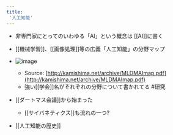 ```yaml
---
title:
 '人工知能'
---
```


- 非専門家にとってのいわゆる「AI」という概念は [[AI]]に書く

- [[機械学習]]、[[画像処理]]等の広義「人工知能」の分野マップ
- ![image](https://gyazo.com/fa60ae1c26316896d2af19f9150ed059/thumb/1000)
    - Source: [http://kamishima.net/archive/MLDMAImap.pdf](http://kamishima.net/archive/MLDMAImap.pdf)
    - 強い[[学会]]名がそれぞれの分野について書かれてる #研究

- [[ダートマス会議]]から始まった
    - [[サイバネティクス]]も流れの一つ?

- [[人工知能の歴史]]
